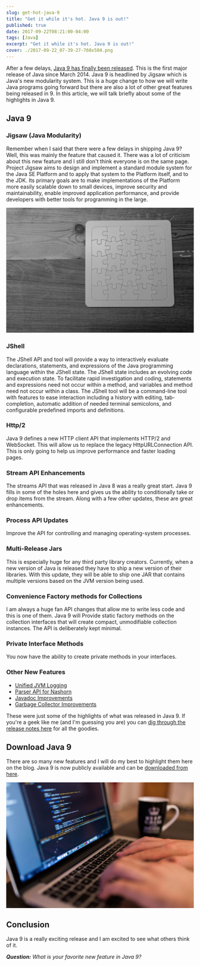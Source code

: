 ```yaml
---
slug: get-hot-java-9
title: "Get it while it's hot. Java 9 is out!"
published: true
date: 2017-09-22T08:21:00-04:00
tags: [Java]
excerpt: "Get it while it's hot. Java 9 is out!"
cover: ./2017-09-22_07-39-27-760x504.png
---
```


After a few delays, [Java 9 has finally been released](http://www.oracle.com/technetwork/java/javase/downloads/jdk9-downloads-3848520.html). This is the first major release of Java since March 2014. Java 9 is headlined by Jigsaw which is Java's new modularity system. This is a huge change to how we will write Java programs going forward but there are also a lot of other great features being released in 9. In this article, we will talk briefly about some of the highlights in Java 9.

## Java 9

### Jigsaw (Java Modularity) 

Remember when I said that there were a few delays in shipping Java 9? Well, this was mainly the feature that caused it. There was a lot of criticism about this new feature and I still don't think everyone is on the same page.  Project Jigsaw aims to design and implement a standard module system for the Java SE Platform and to apply that system to the Platform itself, and to the JDK. Its primary goals are to make implementations of the Platform more easily scalable down to small devices, improve security and maintainability, enable improved application performance, and provide developers with better tools for programming in the large. 

![Java 9: Project Jigsaw](./pexels-photo-218443-1-1024x682.jpeg)

### JShell

The JShell API and tool will provide a way to interactively evaluate declarations, statements, and expressions of the Java programming language within the JShell state. The JShell state includes an evolving code and execution state. To facilitate rapid investigation and coding, statements and expressions need not occur within a method, and variables and method need not occur within a class. The JShell tool will be a command-line tool with features to ease interaction including a history with editing, tab-completion, automatic addition of needed terminal semicolons, and configurable predefined imports and definitions.

### Http/2

Java 9 defines a new HTTP client API that implements HTTP/2 and WebSocket. This will allow us to replace the legacy HttpURLConnection API. This is only going to help us improve performance and faster loading pages. 

### Stream API Enhancements

The streams API that was released in Java 8 was a really great start. Java 9 fills in some of the holes here and gives us the ability to conditionally take or drop items from the stream. Along with a few other updates, these are great enhancements. 

### Process API Updates

Improve the API for controlling and managing operating-system processes.

### Multi-Release Jars

This is especially huge for any third party library creators. Currently, when a new version of Java is released they have to ship a new version of their libraries. With this update, they will be able to ship one JAR that contains multiple versions based on the JVM version being used. 

### Convenience Factory methods for Collections

I am always a huge fan API changes that allow me to write less code and this is one of them. Java 9 will Provide static factory methods on the collection interfaces that will create compact, unmodifiable collection instances. The API is deliberately kept minimal.

### Private Interface Methods

You now have the ability to create private methods in your interfaces.

### Other New Features

*   [Unified JVM Logging](http://openjdk.java.net/jeps/158)
*   [Parser API for Nashorn](http://openjdk.java.net/jeps/236)
*   [Javadoc Improvements](http://openjdk.java.net/jeps/224)
*   [Garbage Collector Improvements](http://openjdk.java.net/jeps/248)

These were just some of the highlights of what was released in Java 9. If you're a geek like me (and I'm guessing you are) you can [dig through the release notes here](http://www.oracle.com/technetwork/java/javase/documentation/9u-relnotes-3704429.html) for all the goodies. 

## Download Java 9

There are so many new features and I will do my best to highlight them here on the blog. Java 9 is now publicly available and can be [downloaded from here](http://www.oracle.com/technetwork/java/javase/downloads/jdk9-downloads-3848520.html).  

![Download Java 9](./luis-llerena-14779-1024x683.jpg)

## Conclusion

Java 9 is a really exciting release and I am excited to see what others think of it.  

_**Question:** What is your favorite new feature in Java 9?_